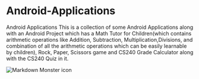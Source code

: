 # Android-Applications
Android Applications
This is a collection of some Android Applications along with an Android Project which has a Math Tutor for Children(which contains arithmetic operations like Addition, Subtraction, Multiplication,Divisions, and combination of all the arithmetic operations which can be easily learnable by children), Rock, Paper, Scissors
game and CS240 Grade Calculator along with the CS240 Quiz in it.


<img src="https://github.com/desamsetti/desamsetti.github.io/blob/master/img/androidMainApplication.gif?raw=true"
     alt="Markdown Monster icon"
     style="float: left; margin-right: 10px;" />
